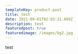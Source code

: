 ```yaml
---
templateKey: product-post
title: test
date: 2021-09-01T02:03:21.609Z
description: test
featuredpost: true
featuredimage: /images/bg2.jpg
---
```

test